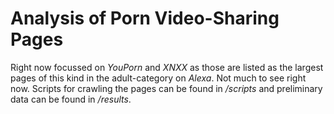 # Analysis of Porn Video-Sharing Pages
Right now focussed on *YouPorn* and *XNXX* as those are listed as the largest pages of this kind in the adult-category on *Alexa*.  Not much to see right now. Scripts for crawling the pages can be found in */scripts* and preliminary data can be found in */results*.  